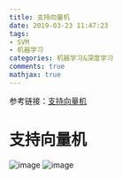 ```yaml
---
title: 支持向量机
date: 2019-03-23 11:47:23
tags: 
- SVM
- 机器学习
categories: 机器学习&深度学习
comments: true
mathjax: true
---
```

参考链接：[支持向量机](https://blog.csdn.net/v_JULY_v/article/details/7624837)
# 支持向量机  

![image](https://github.com/Tovi-A/source/blob/master/1.jpg?raw=true)
![image](https://github.com/Tovi-A/source/blob/master/2.jpg?raw=true)